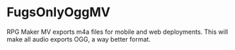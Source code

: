 # FugsOnlyOggMV
RPG Maker MV exports m4a files for mobile and web deployments. This will make all audio exports OGG, a way better format.
